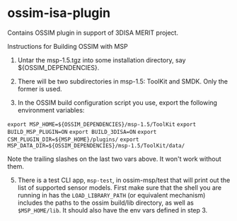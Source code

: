 # ossim-isa-plugin
Contains OSSIM plugin in support of 3DISA MERIT project. 

Instructions for Building OSSIM with MSP

1. Untar the msp-1.5.tgz into some installation directory, say ${OSSIM_DEPENDENCIES}.

2. There will be two subdirectories in msp-1.5: ToolKit and SMDK. Only the former is used.

3. In the OSSIM build configuration script you use, export the following environment variables:

  `export MSP_HOME=${OSSIM_DEPENDENCIES}/msp-1.5/ToolKit`
  `export BUILD_MSP_PLUGIN=ON`
  `export BUILD_3DISA=ON`
  `export CSM_PLUGIN_DIR=${MSP_HOME}/plugins/`
  `export MSP_DATA_DIR=${OSSIM_DEPENDENCIES}/msp-1.5/ToolKit/data/`
  
  Note the trailing slashes on the last two vars above. It won't work without them. 
  
5. There is a test CLI app, `msp-test`, in ossim-msp/test that will print out the list of supported
  sensor models. First make sure that the shell you are running in has the `LOAD_LIBRARY_PATH`
  (or equivalent mechanism) includes the paths to the ossim build/lib directory, as well as 
  `$MSP_HOME/lib`. It should also have the env vars defined in step 3.
  
